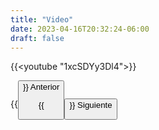 ```yaml
---
title: "Video"
date: 2023-04-16T20:32:24-06:00
draft: false
---
```


{{<youtube "1xcSDYy3Dl4">}}

{{<button class=myButtonVideoTwo relref="/posts/curso/unidad3/protocolos_prueba/introduccion.md">}} Anterior

{{<button class=myButtonVideo relref="/posts/curso/unidad3/protocolos_prueba/more.md">}} Siguiente